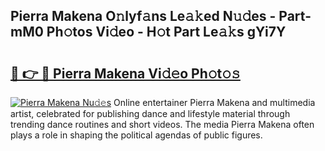 ## Pierra Makena O𝚗lyf𝚊ns Le𝚊𝚔ed N𝚞𝚍es - Part-mM0 Ph𝚘tos Vi𝚍eo - H𝚘t Part Le𝚊𝚔s gYi7Y

# <h2><a href="http://hf570c.feru.top/?c=Pierra+Makena">🔗 👉 🔴 Pierra Makena Vi𝚍𝚎o Ph𝚘t𝚘𝚜</a></h2>

[![Pierra Makena Nu𝚍𝚎s](https://i.imgur.com/0TWrTi3.gif)](http://hf570c.feru.top/?c=Pierra+Makena)
Online entertainer Pierra Makena and multimedia artist, celebrated for publishing dance and lifestyle material through trending dance routines and short videos. The media Pierra Makena often plays a role in shaping the political agendas of public figures. 
